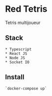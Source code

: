 # Red Tetris

Tetris multijoueur

## Stack
    * Typescript
    * React JS
    * Node JS
    * Socket IO

## Install
    `docker-compose up`